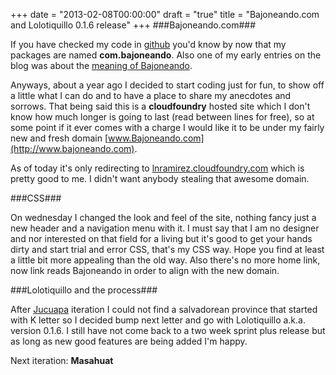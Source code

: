 +++
date = "2013-02-08T00:00:00"
draft = "true"
title = "Bajoneando.com and Lolotiquillo 0.1.6 release"
+++
###Bajoneando.com###

If you have checked my code in [github](https://github.com/lnramirez) you'd know by now that my packages are named **com.bajoneando**. Also one of my early entries on the blog was about the [meaning of Bajoneando](http://lnramirez.cloudfoundry.com/blog/4f7f4cf4269873031146eecd/Bajoneando+meaning). 

Anyways, about a year ago I decided to start coding just for fun, to show off a little what I can do and to have a place to share my anecdotes and sorrows. That being said this is a **cloudfoundry** hosted site which I don't know how much longer is going to last (read between lines for free), so at some point if it ever comes with a charge I would like it to be under my fairly new and fresh domain [www.Bajoneando.com](http://www.bajoneando.com).

As of today it's only redirecting to [lnramirez.cloudfoundry.com](http://lnramirez.cloudfoundry.com) which is pretty good to me. I didn't want anybody stealing that awesome domain.

###CSS###

On wednesday I changed the look and feel of the site, nothing fancy just a new header and a navigation menu with it. I must say that I am no designer and nor interested on that field for a living but it's good to get your hands dirty and start trial and error CSS, that's my CSS way. Hope you find at least a little bit more appealing than the old way. Also there's no more home link, now link reads Bajoneando in order to align with the new domain. 

###Lolotiquillo and the process###

After [Jucuapa](http://lnramirez.cloudfoundry.com/blog/50188e462d95d47dae8311ef/From+Intipuca+to+Jucuapa) iteration I could not find a salvadorean province that started with K letter so I decided bump next letter and go with Lolotiquillo a.k.a. version 0.1.6. I still have not come back to a two week sprint plus release but as long as new good features are being added I'm happy. 

Next iteration: **Masahuat**
